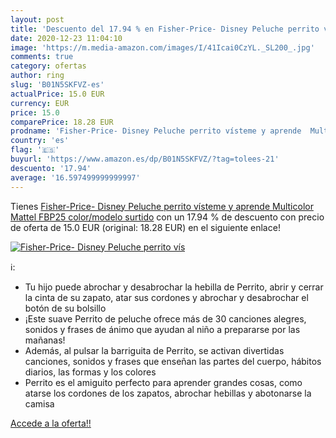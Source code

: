 ```yaml
---
layout: post
title: 'Descuento del 17.94 % en Fisher-Price- Disney Peluche perrito vís'
date: 2020-12-23 11:04:10
image: 'https://m.media-amazon.com/images/I/41Icai0CzYL._SL200_.jpg'
comments: true
category: ofertas
author: ring
slug: 'B01N5SKFVZ-es'
actualPrice: 15.0 EUR
currency: EUR
price: 15.0
comparePrice: 18.28 EUR
prodname: 'Fisher-Price- Disney Peluche perrito vísteme y aprende  Multicolor  Mattel FBP25    color/modelo surtido'
country: 'es'
flag: '🇪🇸'
buyurl: 'https://www.amazon.es/dp/B01N5SKFVZ/?tag=tolees-21'
descuento: '17.94'
average: '16.597499999999997'
---
```


Tienes [Fisher-Price- Disney Peluche perrito vísteme y aprende  Multicolor  Mattel FBP25    color/modelo surtido](https://www.amazon.es/dp/B01N5SKFVZ/?tag=tolees-21) con un 17.94 % de descuento con precio de oferta de 15.0 EUR (original: 18.28 EUR) en el siguiente enlace!

[![Fisher-Price- Disney Peluche perrito vís](https://m.media-amazon.com/images/I/41Icai0CzYL._SL200_.jpg)](https://www.amazon.es/dp/B01N5SKFVZ/?tag=tolees-21)

ℹ️:

- Tu hijo puede abrochar y desabrochar la hebilla de Perrito, abrir y cerrar la cinta de su zapato, atar sus cordones y abrochar y desabrochar el botón de su bolsillo
- ¡Este suave Perrito de peluche ofrece más de 30 canciones alegres, sonidos y frases de ánimo que ayudan al niño a prepararse por las mañanas!
- Además, al pulsar la barriguita de Perrito, se activan divertidas canciones, sonidos y frases que enseñan las partes del cuerpo, hábitos diarios, las formas y los colores
- Perrito es el amiguito perfecto para aprender grandes cosas, como atarse los cordones de los zapatos, abrochar hebillas y abotonarse la camisa

[Accede a la oferta!!](https://www.amazon.es/dp/B01N5SKFVZ/?tag=tolees-21)
